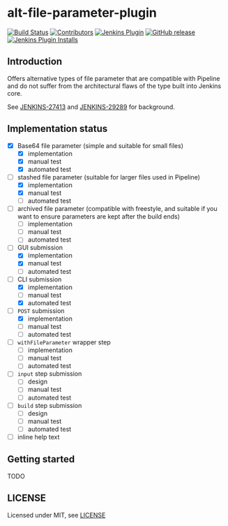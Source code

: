 # alt-file-parameter-plugin

[![Build Status](https://ci.jenkins.io/job/Plugins/job/alt-file-parameter-plugin-plugin/job/master/badge/icon)](https://ci.jenkins.io/job/Plugins/job/alt-file-parameter-plugin-plugin/job/master/)
[![Contributors](https://img.shields.io/github/contributors/jenkinsci/alt-file-parameter-plugin-plugin.svg)](https://github.com/jenkinsci/alt-file-parameter-plugin-plugin/graphs/contributors)
[![Jenkins Plugin](https://img.shields.io/jenkins/plugin/v/alt-file-parameter-plugin.svg)](https://plugins.jenkins.io/alt-file-parameter-plugin)
[![GitHub release](https://img.shields.io/github/release/jenkinsci/alt-file-parameter-plugin-plugin.svg?label=changelog)](https://github.com/jenkinsci/alt-file-parameter-plugin-plugin/releases/latest)
[![Jenkins Plugin Installs](https://img.shields.io/jenkins/plugin/i/alt-file-parameter-plugin.svg?color=blue)](https://plugins.jenkins.io/alt-file-parameter-plugin)

## Introduction

Offers alternative types of file parameter that are compatible with Pipeline and do not suffer from the architectural flaws of the type built into Jenkins core.

See [JENKINS-27413](https://issues.jenkins-ci.org/browse/JENKINS-27413) and [JENKINS-29289](https://issues.jenkins-ci.org/browse/JENKINS-29289) for background.

## Implementation status

- [X] Base64 file parameter (simple and suitable for small files)
  - [X] implementation
  - [X] manual test
  - [X] automated test
- [ ] stashed file parameter (suitable for larger files used in Pipeline)
  - [X] implementation
  - [X] manual test
  - [ ] automated test
- [ ] archived file parameter (compatible with freestyle, and suitable if you want to ensure parameters are kept after the build ends)
  - [ ] implementation
  - [ ] manual test
  - [ ] automated test
- [ ] GUI submission
  - [X] implementation
  - [X] manual test
  - [ ] automated test
- [ ] CLI submission
  - [X] implementation
  - [ ] manual test
  - [X] automated test
- [ ] `POST` submission
  - [X] implementation
  - [ ] manual test
  - [ ] automated test
- [ ] `withFileParameter` wrapper step
  - [ ] implementation
  - [ ] manual test
  - [ ] automated test
- [ ] `input` step submission
  - [ ] design
  - [ ] manual test
  - [ ] automated test
- [ ] `build` step submission
  - [ ] design
  - [ ] manual test
  - [ ] automated test
- [ ] inline help text

## Getting started

TODO

## LICENSE

Licensed under MIT, see [LICENSE](LICENSE.md)
